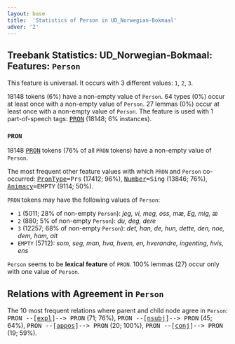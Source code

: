 ```yaml
---
layout: base
title:  'Statistics of Person in UD_Norwegian-Bokmaal'
udver: '2'
---
```


## Treebank Statistics: UD_Norwegian-Bokmaal: Features: `Person`

This feature is universal.
It occurs with 3 different values: `1`, `2`, `3`.

18148 tokens (6%) have a non-empty value of `Person`.
64 types (0%) occur at least once with a non-empty value of `Person`.
27 lemmas (0%) occur at least once with a non-empty value of `Person`.
The feature is used with 1 part-of-speech tags: <tt><a href="no_bokmaal-pos-PRON.html">PRON</a></tt> (18148; 6% instances).

### `PRON`

18148 <tt><a href="no_bokmaal-pos-PRON.html">PRON</a></tt> tokens (76% of all `PRON` tokens) have a non-empty value of `Person`.

The most frequent other feature values with which `PRON` and `Person` co-occurred: <tt><a href="no_bokmaal-feat-PronType.html">PronType</a></tt><tt>=Prs</tt> (17412; 96%), <tt><a href="no_bokmaal-feat-Number.html">Number</a></tt><tt>=Sing</tt> (13846; 76%), <tt><a href="no_bokmaal-feat-Animacy.html">Animacy</a></tt><tt>=EMPTY</tt> (9114; 50%).

`PRON` tokens may have the following values of `Person`:

* `1` (5011; 28% of non-empty `Person`): <em>jeg, vi, meg, oss, mæ, Eg, mig, æ</em>
* `2` (880; 5% of non-empty `Person`): <em>du, deg, dere</em>
* `3` (12257; 68% of non-empty `Person`): <em>det, han, de, hun, dette, den, noe, dem, ham, alt</em>
* `EMPTY` (5712): <em>som, seg, man, hva, hvem, en, hverandre, ingenting, hvis, ens</em>

`Person` seems to be **lexical feature** of `PRON`. 100% lemmas (27) occur only with one value of `Person`.

## Relations with Agreement in `Person`

The 10 most frequent relations where parent and child node agree in `Person`:
<tt>PRON --[<tt><a href="no_bokmaal-dep-expl.html">expl</a></tt>]--> PRON</tt> (71; 76%),
<tt>PRON --[<tt><a href="no_bokmaal-dep-nsubj.html">nsubj</a></tt>]--> PRON</tt> (45; 64%),
<tt>PRON --[<tt><a href="no_bokmaal-dep-appos.html">appos</a></tt>]--> PRON</tt> (20; 100%),
<tt>PRON --[<tt><a href="no_bokmaal-dep-conj.html">conj</a></tt>]--> PRON</tt> (19; 59%).

